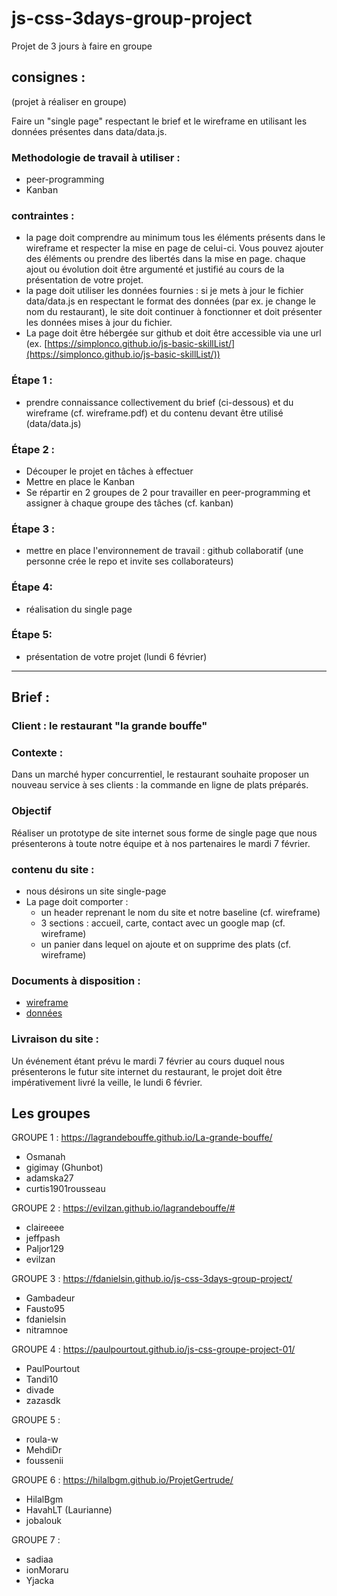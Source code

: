# js-css-3days-group-project
Projet de 3 jours à faire en groupe

## consignes :

(projet à réaliser en groupe)

Faire un "single page" respectant le brief et le wireframe en utilisant les données présentes dans data/data.js.

### Methodologie de travail à utiliser :

- peer-programming
- Kanban

### contraintes :

- la page doit comprendre au minimum tous les éléments présents dans le wireframe et respecter la mise en page de celui-ci. Vous pouvez ajouter des éléments ou prendre des libertés dans la mise en page. chaque ajout ou évolution doit être argumenté et justifié au cours de la présentation de votre projet.
- la page doit utiliser les données fournies : si je mets à jour le fichier data/data.js en respectant le format des données (par ex. je change le nom du restaurant), le site doit continuer à fonctionner et doit présenter les données mises à jour du fichier.
- La page doit être hébergée sur github et doit être accessible via une url (ex. [https://simplonco.github.io/js-basic-skillList/](https://simplonco.github.io/js-basic-skillList/))

### Étape 1 :
- prendre connaissance collectivement du brief (ci-dessous) et du wireframe (cf. wireframe.pdf) et du contenu devant être utilisé (data/data.js)

### Étape 2 :
- Découper le projet en tâches à effectuer
- Mettre en place le Kanban
- Se répartir en 2 groupes de 2 pour travailler en peer-programming et assigner à chaque groupe des tâches (cf. kanban)

### Étape 3 :
- mettre en place l'environnement de travail : github collaboratif (une personne crée le repo et invite ses collaborateurs)

### Étape 4:
- réalisation du single page

### Étape 5:
- présentation de votre projet (lundi 6 février)

-----------

## Brief :

### Client : le restaurant "la grande bouffe"

### Contexte :

Dans un marché hyper concurrentiel, le restaurant souhaite proposer un nouveau service à ses clients : la commande en ligne de plats préparés.

### Objectif
Réaliser un prototype de site internet sous forme de single page que nous présenterons à toute notre équipe et à nos partenaires le mardi 7 février.

### contenu du site :

* nous désirons un site single-page
* La page doit comporter :
  * un header reprenant le nom du site et notre baseline (cf. wireframe)
  * 3 sections : accueil, carte, contact avec un google map (cf. wireframe)
  * un panier dans lequel on ajoute et on supprime des plats (cf. wireframe)

### Documents à disposition :

* [wireframe](wireframe.pdf)
* [données](data/data.js)

### Livraison du site :
Un événement étant prévu le mardi 7 février au cours duquel nous présenterons le futur site internet du restaurant, le projet doit être impérativement livré la veille, le lundi 6 février.

## Les groupes

GROUPE 1 : https://lagrandebouffe.github.io/La-grande-bouffe/
* Osmanah
* gigimay (Ghunbot)
* adamska27
* curtis1901rousseau

GROUPE 2 : https://evilzan.github.io/lagrandebouffe/#
* claireeee
* jeffpash
* Paljor129
* evilzan

GROUPE 3 : https://fdanielsin.github.io/js-css-3days-group-project/
* Gambadeur
* Fausto95
* fdanielsin
* nitramnoe

GROUPE 4 : https://paulpourtout.github.io/js-css-groupe-project-01/
* PaulPourtout
* Tandi10
* divade
* zazasdk

GROUPE 5 : 
* roula-w
* MehdiDr
* foussenii

GROUPE 6 : https://hilalbgm.github.io/ProjetGertrude/
* HilalBgm
* HavahLT (Laurianne)
* jobalouk

GROUPE 7 :
* sadiaa
* ionMoraru
* Yjacka


